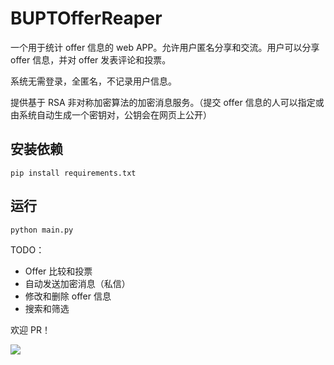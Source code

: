 # BUPTOfferReaper

一个用于统计 offer 信息的 web APP。允许用户匿名分享和交流。用户可以分享 offer 信息，并对 offer 发表评论和投票。

系统无需登录，全匿名，不记录用户信息。

提供基于 RSA 非对称加密算法的加密消息服务。（提交 offer 信息的人可以指定或由系统自动生成一个密钥对，公钥会在网页上公开）

## 安装依赖

```
pip install requirements.txt
```

## 运行

```
python main.py
```



TODO：

- Offer 比较和投票
- 自动发送加密消息（私信）
- 修改和删除 offer 信息
- 搜索和筛选



欢迎 PR！



![](demo.png)